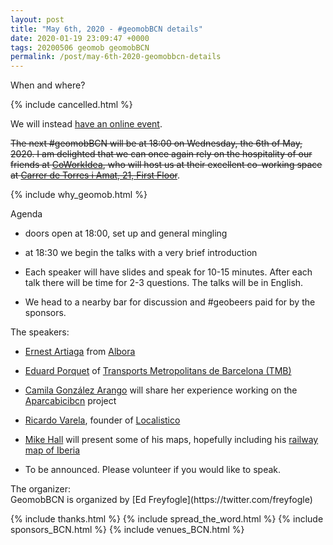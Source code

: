 ```yaml
--- 
layout: post
title: "May 6th, 2020 - #geomobBCN details"
date: 2020-01-19 23:09:47 +0000
tags: 20200506 geomob geomobBCN
permalink: /post/may-6th-2020-geomobbcn-details
---
```


<div class="heading">When and where?</div>

{% include cancelled.html %}

We will instead [have an online event](/post/may-6th-2020-geomob-details).

<span style="text-decoration:line-through">The next #geomobBCN will be at
18:00 on Wednesday, the 6th of May, 2020.
I am delighted that we can once again rely on the hospitality of our friends at
[CoWorkIdea](https://coworkidea.com/en/), who will host us at their
excellent co-working space at [Carrer de Torres i Amat, 21, First Floor](https://goo.gl/maps/wEAX4uRU8EN2)</span>.

{% include why_geomob.html %}

<div class="heading">Agenda</div>

* doors open at 18:00, set up and general mingling

* at 18:30 we begin the talks with a very brief introduction

* Each speaker will have slides and speak for 10-15 minutes.
After each talk there will be time for 2-3 questions.
The talks will be in English.

* We head to a nearby bar for discussion and #geobeers paid for by the
sponsors. 

<div class="heading">The speakers:</div>

* [Ernest Artiaga](https://twitter.com/ernest_artiaga) from [Albora](https://albora.io/)

* [Eduard Porquet](https://www.linkedin.com/in/eduard-porquet-mateu-188a037/) of [Transports Metropolitans de Barcelona (TMB)](https://www.tmb.cat)

* [Camila González Arango](https://twitter.com/camigonz41) will share her experience working on the [Aparcabicibcn](http://current-eco.maps.arcgis.com/apps/Cascade/index.html?appid=f6c16453f2d842c697669ff8a88a80c2) project

* [Ricardo Varela](https://twitter.com/phobeo), founder of [Localistico](https://localistico.com/)

* [Mike Hall](https://twitter.com/thisismikehall) will present some of his maps, hopefully including his [railway map of Iberia](https://www.thisismikehall.com/railway-map-of-spain-portugal)

* To be announced. Please volunteer if you would like to speak.

<div class="heading">The organizer:</div>
GeomobBCN is organized by [Ed Freyfogle](https://twitter.com/freyfogle)

{% include thanks.html %}
{% include spread_the_word.html %}
{% include sponsors_BCN.html %}
{% include venues_BCN.html %}


